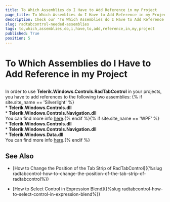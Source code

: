 ```yaml
---
title: To Which Assemblies do I Have to Add Reference in my Project
page_title: To Which Assemblies do I Have to Add Reference in my Project
description: Check our "To Which Assemblies do I Have to Add Reference in my Project" documentation article for the RadTabControl WPF control.
slug: radtabcontrol-needed-assemblies
tags: to,which,assemblies,do,i,have,to,add,reference,in,my,project
published: True
position: 5
---
```


# To Which Assemblies do I Have to Add Reference in my Project



## 

In order to use __Telerik.Windows.Controls.RadTabControl__ in your projects, you have to add references to the following two assemblies: {% if site.site_name == 'Silverlight' %}<br/>* __Telerik.Windows.Controls.dll__<br/>* __Telerik.Windows.Controls.Navigation.dll__<br/>You can find more info [here](http://www.telerik.com/help/silverlight/installation-installing-controls-dependencies.html).{% endif %}{% if site.site_name == 'WPF' %}<br/>* __Telerik.Windows.Controls.dll__<br/>* __Telerik.Windows.Controls.Navigation.dll__<br/>* __Telerik.Windows.Data.dll__<br/>You can find more info [here](http://www.telerik.com/help/wpf/installation-installing-controls-dependencies-wpf.html).{% endif %}

## See Also

 * [How to Change the Position of the Tab Strip of RadTabControl]({%slug radtabcontrol-how-to-change-the-position-of-the-tab-strip-of-radtabcontrol%})

 * [How to Select Control in Expression Blend]({%slug radtabcontrol-how-to-select-control-in-expression-blend%})